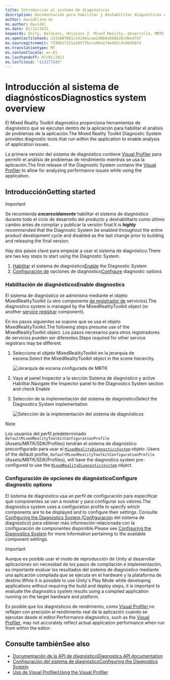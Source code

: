 ```yaml
---
title: Introducción al sistema de diagnósticos
description: Documentación para habilitar y deshabilitar diagnósticos en MRTK
author: davidkline-ms
ms.author: davidkl
ms.date: 01/12/2021
keywords: Unity, HoloLens, HoloLens 2, Mixed Reality, desarrollo, MRTK
ms.openlocfilehash: a31b88f661c141941cae2d0b01668b26c0bed7d7
ms.sourcegitcommit: f338b1f121a10577bcce08a174e462cdc86d5874
ms.translationtype: MT
ms.contentlocale: es-ES
ms.lasthandoff: 07/01/2021
ms.locfileid: "113177243"
---
```

# <a name="diagnostics-system-overview"></a><span data-ttu-id="33eb5-104">Introducción al sistema de diagnósticos</span><span class="sxs-lookup"><span data-stu-id="33eb5-104">Diagnostics system overview</span></span>

<span data-ttu-id="33eb5-105">El Mixed Reality Toolkit diagnostics proporciona herramientas de diagnóstico que se ejecutan dentro de la aplicación para habilitar el análisis de problemas de la aplicación.</span><span class="sxs-lookup"><span data-stu-id="33eb5-105">The Mixed Reality Toolkit Diagnostic System provides diagnostic tools that run within the application to enable analysis of application issues.</span></span>

<span data-ttu-id="33eb5-106">La primera versión del sistema de diagnóstico contiene [Visual Profiler](using-visual-profiler.md) para permitir el análisis de problemas de rendimiento mientras se usa la aplicación.</span><span class="sxs-lookup"><span data-stu-id="33eb5-106">The first release of the Diagnostic System contains the [Visual Profiler](using-visual-profiler.md) to allow for analyzing performance issues while using the application.</span></span>

## <a name="getting-started"></a><span data-ttu-id="33eb5-107">Introducción</span><span class="sxs-lookup"><span data-stu-id="33eb5-107">Getting started</span></span>

> [!IMPORTANT]
> <span data-ttu-id="33eb5-108">Se recomienda **_encarecidamente_** habilitar el sistema de diagnóstico durante todo el ciclo de desarrollo del producto y deshabilitarlo como último cambio antes de compilar y publicar la versión final.</span><span class="sxs-lookup"><span data-stu-id="33eb5-108">It is **_highly_** recommended that the Diagnostic System be enabled throughout the entire product development cycle and disabled as the last change prior to building and releasing the final version.</span></span>

<span data-ttu-id="33eb5-109">Hay dos pasos clave para empezar a usar el sistema de diagnóstico.</span><span class="sxs-lookup"><span data-stu-id="33eb5-109">There are two key steps to start using the Diagnostic System.</span></span>

1. <span data-ttu-id="33eb5-110">[Habilitar](#enable-diagnostics) el sistema de diagnóstico</span><span class="sxs-lookup"><span data-stu-id="33eb5-110">[Enable](#enable-diagnostics) the Diagnostic System</span></span>
2. <span data-ttu-id="33eb5-111">[Configuración de](#configure-diagnostic-options) opciones de diagnóstico</span><span class="sxs-lookup"><span data-stu-id="33eb5-111">[Configure](#configure-diagnostic-options) diagnostic options</span></span>

### <a name="enable-diagnostics"></a><span data-ttu-id="33eb5-112">Habilitación de diagnósticos</span><span class="sxs-lookup"><span data-stu-id="33eb5-112">Enable diagnostics</span></span>

<span data-ttu-id="33eb5-113">El sistema de diagnóstico se administra mediante el objeto MixedRealityToolkit (u otro componente [de registrador de](xref:Microsoft.MixedReality.Toolkit.IMixedRealityServiceRegistrar) servicios).</span><span class="sxs-lookup"><span data-stu-id="33eb5-113">The diagnostics system is managed by the MixedRealityToolkit object (or another [service registrar](xref:Microsoft.MixedReality.Toolkit.IMixedRealityServiceRegistrar) component).</span></span>

<span data-ttu-id="33eb5-114">En los pasos siguientes se supone que se usa el objeto MixedRealityToolkit.</span><span class="sxs-lookup"><span data-stu-id="33eb5-114">The following steps presume use of the MixedRealityToolkit object.</span></span> <span data-ttu-id="33eb5-115">Los pasos necesarios para otros registradores de servicios pueden ser diferentes.</span><span class="sxs-lookup"><span data-stu-id="33eb5-115">Steps required for other service registrars may be different.</span></span>

1. <span data-ttu-id="33eb5-116">Seleccione el objeto MixedRealityToolkit en la jerarquía de escena.</span><span class="sxs-lookup"><span data-stu-id="33eb5-116">Select the MixedRealityToolkit object in the scene hierarchy.</span></span>

    ![Jerarquía de escena configurada de MRTK](../images/MRTK_ConfiguredHierarchy.png)

1. <span data-ttu-id="33eb5-118">Vaya al panel Inspector a la sección Sistema de diagnóstico y active Habilitar.</span><span class="sxs-lookup"><span data-stu-id="33eb5-118">Navigate the Inspector panel to the Diagnostics System section and check Enable</span></span>
1. <span data-ttu-id="33eb5-119">Selección de la implementación del sistema de diagnóstico</span><span class="sxs-lookup"><span data-stu-id="33eb5-119">Select the Diagnostics System implementation</span></span>

    ![Selección de la implementación del sistema de diagnósticos](../images/diagnostics/DiagnosticsSelectSystemType.png)

> [!NOTE]
> <span data-ttu-id="33eb5-121">Los usuarios del perfil predeterminado `DefaultMixedRealityToolkitConfigurationProfile` (Assets/MRTK/SDK/Profiles) tendrán el sistema de diagnóstico preconfigurado para usar el [`MixedRealityDiagnosticsSystem`](xref:Microsoft.MixedReality.Toolkit.Diagnostics.MixedRealityDiagnosticsSystem) objeto .</span><span class="sxs-lookup"><span data-stu-id="33eb5-121">Users of the default profile, `DefaultMixedRealityToolkitConfigurationProfile` (Assets/MRTK/SDK/Profiles), will have the diagnostics system pre-configured to use the [`MixedRealityDiagnosticsSystem`](xref:Microsoft.MixedReality.Toolkit.Diagnostics.MixedRealityDiagnosticsSystem) object.</span></span>

### <a name="configure-diagnostic-options"></a><span data-ttu-id="33eb5-122">Configuración de opciones de diagnóstico</span><span class="sxs-lookup"><span data-stu-id="33eb5-122">Configure diagnostic options</span></span>

<span data-ttu-id="33eb5-123">El sistema de diagnóstico usa un perfil de configuración para especificar qué componentes se van a mostrar y para configurar sus valores.</span><span class="sxs-lookup"><span data-stu-id="33eb5-123">The diagnostics system uses a configuration profile to specify which components are to be displayed and to configure their settings.</span></span> <span data-ttu-id="33eb5-124">Consulte [Configuring the Diagnostics System (Configuración](configuring-diagnostics.md) del sistema de diagnóstico) para obtener más información relacionada con la configuración de componentes disponible.</span><span class="sxs-lookup"><span data-stu-id="33eb5-124">Please see [Configuring the Diagnostics System](configuring-diagnostics.md) for more information pertaining to the available component settings.</span></span>

> [!IMPORTANT]
> <span data-ttu-id="33eb5-125">Aunque es posible usar el modo de reproducción de Unity al desarrollar aplicaciones sin necesidad de los pasos de compilación e implementación, es importante evaluar los resultados del sistema de diagnóstico mediante una aplicación compilada que se ejecuta en el hardware y la plataforma de destino.</span><span class="sxs-lookup"><span data-stu-id="33eb5-125">While it is possible to use Unity's Play Mode while developing applications without requiring the build and deploy steps, it is important to evaluate the diagnostics system results using a compiled application running on the target hardware and platform.</span></span>
>
> <span data-ttu-id="33eb5-126">Es posible que los diagnósticos de rendimiento, como [Visual Profiler,](using-visual-profiler.md)no reflejen con precisión el rendimiento real de la aplicación cuando se ejecutan desde el editor.</span><span class="sxs-lookup"><span data-stu-id="33eb5-126">Performance diagnostics, such as the [Visual Profiler](using-visual-profiler.md), may not accurately reflect actual application performance when run from within the editor.</span></span>

## <a name="see-also"></a><span data-ttu-id="33eb5-127">Consulte también</span><span class="sxs-lookup"><span data-stu-id="33eb5-127">See also</span></span>

- [<span data-ttu-id="33eb5-128">Documentación de la API de diagnóstico</span><span class="sxs-lookup"><span data-stu-id="33eb5-128">Diagnostics API documentation</span></span>](xref:Microsoft.MixedReality.Toolkit.Diagnostics)
- [<span data-ttu-id="33eb5-129">Configuración del sistema de diagnóstico</span><span class="sxs-lookup"><span data-stu-id="33eb5-129">Configuring the Diagnostics System</span></span>](configuring-diagnostics.md)
- [<span data-ttu-id="33eb5-130">Uso de Visual Profiler</span><span class="sxs-lookup"><span data-stu-id="33eb5-130">Using the Visual Profiler</span></span>](using-visual-profiler.md)
